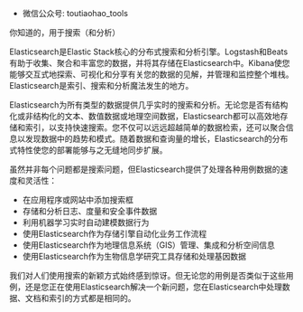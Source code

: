  - 微信公众号: toutiaohao_tools

你知道的，用于搜索（和分析）

Elasticsearch是Elastic Stack核心的分布式搜索和分析引擎。Logstash和Beats有助于收集、聚合和丰富您的数据，并将其存储在Elasticsearch中。Kibana使您能够交互式地探索、可视化和分享有关您的数据的见解，并管理和监控整个堆栈。Elasticsearch是索引、搜索和分析魔法发生的地方。

Elasticsearch为所有类型的数据提供几乎实时的搜索和分析。无论您是否有结构化或非结构化的文本、数值数据或地理空间数据，Elasticsearch都可以高效地存储和索引，以支持快速搜索。您不仅可以远远超越简单的数据检索，还可以聚合信息以发现数据中的趋势和模式。随着数据和查询量的增长，Elasticsearch的分布式特性使您的部署能够与之无缝地同步扩展。

虽然并非每个问题都是搜索问题，但Elasticsearch提供了处理各种用例数据的速度和灵活性：

-  在应用程序或网站中添加搜索框 
-  存储和分析日志、度量和安全事件数据 
-  利用机器学习实时自动建模数据行为 
-  使用Elasticsearch作为存储引擎自动化业务工作流程 
-  使用Elasticsearch作为地理信息系统（GIS）管理、集成和分析空间信息 
-  使用Elasticsearch作为生物信息学研究工具存储和处理基因数据 

我们对人们使用搜索的新颖方式始终感到惊讶。但无论您的用例是否类似于这些用例，还是您正在使用Elasticsearch解决一个新问题，您在Elasticsearch中处理数据、文档和索引的方式都是相同的。
